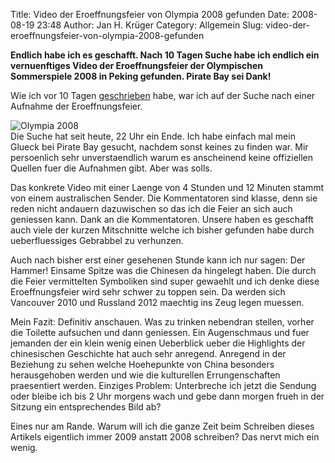 Title: Video der Eroeffnungsfeier von Olympia 2008 gefunden
Date: 2008-08-19 23:48
Author: Jan H. Krüger
Category: Allgemein
Slug: video-der-eroeffnungsfeier-von-olympia-2008-gefunden

**Endlich habe ich es geschafft. Nach 10 Tagen Suche habe ich endlich
ein vernuenftiges Video der Eroeffnungsfeier der Olympischen
Sommerspiele 2008 in Peking gefunden. Pirate Bay sei Dank!**  
  
Wie ich vor 10 Tagen [geschrieben][] habe, war ich auf der Suche nach
einer Aufnahme der Eroeffnungsfeier.  
  
![Olympia 2008][]  
Die Suche hat seit heute, 22 Uhr ein Ende. Ich habe einfach mal mein
Glueck bei Pirate Bay gesucht, nachdem sonst keines zu finden war. Mir
persoenlich sehr unverstaendlich warum es anscheinend keine offiziellen
Quellen fuer die Aufnahmen gibt. Aber was solls.  
  
Das konkrete Video mit einer Laenge von 4 Stunden und 12 Minuten stammt
von einem australischen Sender. Die Kommentatoren sind klasse, denn sie
reden nicht andauern dazuwischen so das ich die Feier an sich auch
geniessen kann. Dank an die Kommentatoren. Unsere haben es geschafft
auch viele der kurzen Mitschnitte welche ich bisher gefunden habe durch
ueberfluessiges Gebrabbel zu verhunzen.  
  
Auch nach bisher erst einer gesehenen Stunde kann ich nur sagen: Der
Hammer! Einsame Spitze was die Chinesen da hingelegt haben. Die durch
die Feier vermittelten Symboliken sind super gewaehlt und ich denke
diese Eroeffnungsfeier wird sehr schwer zu toppen sein. Da werden sich
Vancouver 2010 und Russland 2012 maechtig ins Zeug legen muessen.  
  
Mein Fazit: Definitiv anschauen. Was zu trinken nebendran stellen,
vorher die Toilette aufsuchen und dann geniessen. Ein Augenschmaus und
fuer jemanden der ein klein wenig einen Ueberblick ueber die Highlights
der chinesischen Geschichte hat auch sehr anregend. Anregend in der
Beziehung zu sehen welche Hoehepunkte von China besonders herausgehoben
werden und wie die kulturellen Errungenschaften praesentiert werden.
Einziges Problem: Unterbreche ich jetzt die Sendung oder bleibe ich bis
2 Uhr morgens wach und gebe dann morgen frueh in der Sitzung ein
entsprechendes Bild ab?  
  
Eines nur am Rande. Warum will ich die ganze Zeit beim Schreiben dieses
Artikels eigentlich immer 2009 anstatt 2008 schreiben? Das nervt mich
ein wenig.

  [geschrieben]: http://www.janhkrueger.de/blog/2008/08/09/olympia-2008-kein-video-in-sicht/trackback/
  [Olympia 2008]: http://www.janhkrueger.de/blog/wp-content/uploads/2008/08/olympia-2008_peking_big.jpg
    "olympia-2008_peking_big"
